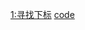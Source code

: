 [1:寻找下标](http://pkuic.openjudge.cn/hw06/1/)
[code](https://github.com/jarhot1992/android-note/blob/master/C/code/Code01.cpp)
